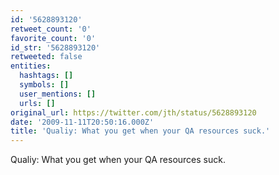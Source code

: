 ```yaml
---
id: '5628893120'
retweet_count: '0'
favorite_count: '0'
id_str: '5628893120'
retweeted: false
entities:
  hashtags: []
  symbols: []
  user_mentions: []
  urls: []
original_url: https://twitter.com/jth/status/5628893120
date: '2009-11-11T20:50:16.000Z'
title: 'Qualiy: What you get when your QA resources suck.'
---
```


Qualiy: What you get when your QA resources suck.